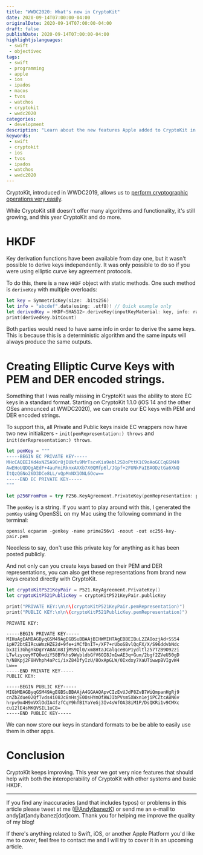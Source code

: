 ```yaml
---
title: "WWDC2020: What's new in CryptoKit"
date: 2020-09-14T07:00:00-04:00
originalDate: 2020-09-14T07:00:00-04:00
draft: false
publishDate: 2020-09-14T07:00:00-04:00
highlightjslanguages:
 - swift
 - objectivec
tags:
 - swift
 - programming
 - apple
 - ios
 - ipados
 - macos
 - tvos
 - watchos
 - cryptokit
 - wwdc2020
categories:
 - development
description: "Learn about the new features Apple added to CryptoKit in WWDC2020."
keywords:
 - swift
 - cryptokit
 - ios
 - tvos
 - ipados
 - watchos
 - wwdc2020
---
```


CryptoKit, introduced in WWDC2019, allows us to [perform cryptographic operations very easily](https://www.andyibanez.com/posts/common-cryptographic-operations-with-cryptokit/). 

While CryptoKit still doesn't offer many algorithms and functionality, it's still growing, and this year CryptoKit and do more.

# HKDF

Key derivation functions have been available from day one, but it wasn't possible to derive keys independently. It was only possible to do so if you were using elliptic curve key agreement protocols.

To do this, there is a new `HKDF` object with static methods. One such method is `deriveKey` with multiple overloads:

```swift
let key = SymmetricKey(size: .bits256)
let info = "abcdef".data(using: .utf8)! // Quick example only
let derivedKey = HKDF<SHA512>.deriveKey(inputKeyMaterial: key, info: randomInfo, outputByteCount: 256)
print(derivedKey.bitCount)
```

Both parties would need to have same info in order to derive the same keys. This is because this is a deterministic algorithm and the same inputs will always produce the same outputs.

# Creating Elliptic Curve Keys with PEM and DER encoded strings.

Something that I was really missing in CryptoKit was the ability to store EC keys in a standard format. Starting on CryptoKit 1.1.0 (iOS 14 and the other OSes announced at WWDC2020), we can create our EC keys with PEM and DER encoded strings.

To support this, all Private and Public keys inside EC wrappers now have two new initializers - `init(pemRepresentation:) throws` and `init(derRepresentation:) throws`.

```swift
let pemKey = """
-----BEGIN EC PRIVATE KEY-----
MHcCAQEEIKd4xNZ5A90r8jDUkfu9MrTscvKia9ebl2SDoPttK1C9oAoGCCqGSM49
AwEHoUQDQgAEdF+4auFmiRknxAXXb7X0QMfp6l/JGpf+2FUNkPaIBAODztGa6XNQ
ItQzQGNo26D3DCe8LL/vQpMnNX1ONL6Ocw==
-----END EC PRIVATE KEY-----
"""

let p256FromPem = try P256.KeyAgreement.PrivateKey(pemRepresentation: pemKey)
```

The `pemKey` is a string. If you want to play around with this, I generated the `pemKey` using OpenSSL on my Mac using the following command in the terminal:

```
openssl ecparam -genkey -name prime256v1 -noout -out ec256-key-pair.pem
```

Needless to say, don't use this private key for anything as it has been posted publicly.

And not only can you create keys based on their PEM and DER representations, you can also get these representations from brand new keys created directly with CryptoKit.

```swift
let cryptoKitP521KeyPair = P521.KeyAgreement.PrivateKey()
let cryptoKitP521PublicKey = cryptoKitP521KeyPair.publicKey

print("PRIVATE KEY:\n\n\(cryptoKitP521KeyPair.pemRepresentation)")
print("PUBLIC KEY:\n\n\(cryptoKitP521PublicKey.pemRepresentation)")
```

```
PRIVATE KEY:

-----BEGIN PRIVATE KEY-----
MIHuAgEAMBAGByqGSM49AgEGBSuBBAAjBIHWMIHTAgEBBEIBuL2ZAOozjAd+SS54
ipH72btEIRcuWmzHZE2d+9fe+iMCfDnIT+/XF7+rUboSBvlQqFX/X/S96ddvbNdc
bx3Ii3GhgYkDgYYABACm8IjMS9Ql0/xm8HtaJCalqceBGP1ydltl257TZB9O92zi
LTwlzyceyMTQ6wdiY58BYkhs9WybldbGfV6OI8Jm1wAE3q+Gum/2bgf2ZVeU50gD
h/N8Kpj2F8HVhph4aPci/ixZ84DfyIzU/8OxApGLW/0Ixdxy7XaUTiwwpBVIgvW4
Lw==
-----END PRIVATE KEY-----
PUBLIC KEY:

-----BEGIN PUBLIC KEY-----
MIGbMBAGByqGSM49AgEGBSuBBAAjA4GGAAQApvCIzEvUJdP8ZvB7WiQmpanHgRj9
cnZbZdue02QfTvds4i08Jc8nHsjE0OsHYmOfAWJIbPVsm5XWxn1ejiPCZtcABN6v
hrpv9m4H9mVXlOdIA4fzfCqY9hfB1YaYeGj3Iv4sWfOA38iM1P/DsQKRi1v9CMXc
cu12lE4sMKQVSIL1uC8=
-----END PUBLIC KEY-----
```

We can now store our keys in standard formats to be be able to easily use them in other apps.

# Conclusion

CryptoKit keeps improving. This year we got very nice features that should help with both the interoperability of CryptoKit with other systems and basic HKDF.

<hr>

If you find any inaccuracies (and that includes typos) or problems in this article please tweet at me ([@AndyIbanezK](https://twitter.com/AndyIbanezK)) or send me an e-mail to andy[at]andyibanez[dot]com. Thank you for helping me improve the quality of my blog!

If there's anything related to Swift, iOS, or another Apple Platform you'd like me to cover, feel free to contact me and I will try to cover it in an upcoming article.